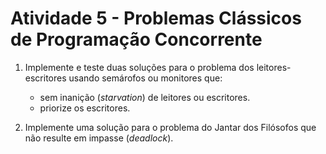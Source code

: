 # Atividade 5 - Problemas Clássicos de Programação Concorrente

1. Implemente e teste duas soluções para o problema dos leitores-escritores usando semárofos ou monitores que:
   * sem inanição (*starvation*) de leitores ou escritores.
   * priorize os escritores.
  
2. Implemente uma solução para o problema do Jantar dos Filósofos que não resulte em impasse (*deadlock*).

